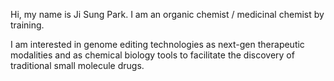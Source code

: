 Hi, my name is Ji Sung Park. I am an organic chemist / medicinal chemist by training. 

I am interested in genome editing technologies as next-gen therapeutic modalities and as chemical biology tools to facilitate the discovery of traditional small molecule drugs. 
